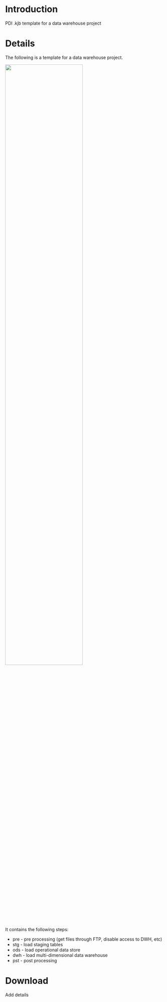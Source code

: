# Introduction #
PDI .kjb template for a data warehouse project


# Details #
The following is a template for a data warehouse project.

<img src='http://www.kjube.be/images/pic149.png' width='70%'>

It contains the following steps:<br>
<ul><li>pre - pre processing (get files through FTP, disable access to DWH, etc)<br>
</li><li>stg - load staging tables<br>
</li><li>ods - load operational data store<br>
</li><li>dwh - load multi-dimensional data warehouse<br>
</li><li>pst - post processing</li></ul>

<h1>Download</h1>
Add details